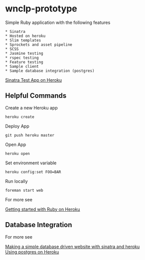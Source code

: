 wnclp-prototype
================

Simple Ruby application with the following features

    * Sinatra
    * Hosted on heroku
    * Slim templates
    * Sprockets and asset pipeline
    * SCSS
    * Jasmine testing
    * rspec testing
    * Feature testing
    * Sample client
    * Sample database integration (postgres)
    
[Sinatra Test App on Heroku](https://guarded-caverns-3516.herokuapp.com/) 
    
Helpful Commands
----------------

Create a new Heroku app

`heroku create`

Deploy App

`git push heroku master`

Open App

`heroku open`

Set environment variable

`heroku config:set FOO=BAR`

Run locally

`foreman start web`

For more see

[Getting started with Ruby on Heroku](https://devcenter.heroku.com/articles/getting-started-with-ruby)

Database Integration
--------------------

For more see

[Making a simple database driven website with sinatra and heroku](https://samuelstern.wordpress.com/2012/11/28/making-a-simple-database-driven-website-with-sinatra-and-heroku/)  
[Using postgres on Heroku](https://devcenter.heroku.com/articles/heroku-postgresql#provisioning-the-add-on)




    